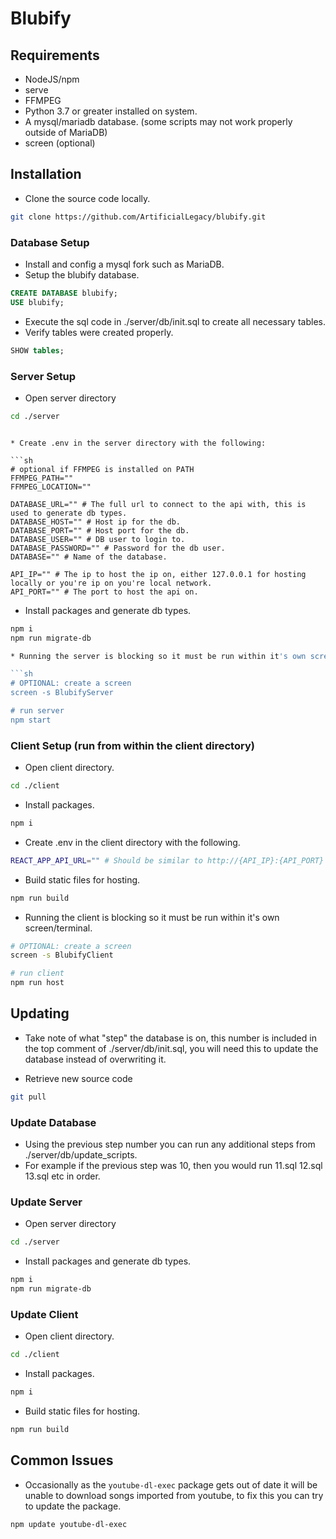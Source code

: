# Blubify

## Requirements

* NodeJS/npm
* serve
* FFMPEG
* Python 3.7 or greater installed on system.
* A mysql/mariadb database. (some scripts may not work properly outside of MariaDB)
* screen (optional)

## Installation

* Clone the source code locally.

```sh
git clone https://github.com/ArtificialLegacy/blubify.git
```

### Database Setup

* Install and config a mysql fork such as MariaDB.
* Setup the blubify database.

```sql
CREATE DATABASE blubify;
USE blubify;
```

* Execute the sql code in ./server/db/init.sql to create all necessary tables.
* Verify tables were created properly.

```sql
SHOW tables;
```

### Server Setup

* Open server directory

```sh
cd ./server
```

```

* Create .env in the server directory with the following:

```sh
# optional if FFMPEG is installed on PATH
FFMPEG_PATH=""
FFMPEG_LOCATION=""

DATABASE_URL="" # The full url to connect to the api with, this is used to generate db types.
DATABASE_HOST="" # Host ip for the db.
DATABASE_PORT="" # Host port for the db.
DATABASE_USER="" # DB user to login to.
DATABASE_PASSWORD="" # Password for the db user.
DATABASE="" # Name of the database.

API_IP="" # The ip to host the ip on, either 127.0.0.1 for hosting locally or you're ip on you're local network.
API_PORT="" # The port to host the api on.
```

* Install packages and generate db types.

```sh
npm i
npm run migrate-db

* Running the server is blocking so it must be run within it's own screen/terminal

```sh
# OPTIONAL: create a screen
screen -s BlubifyServer

# run server
npm start
```

### Client Setup (run from within the client directory)

* Open client directory.

```sh
cd ./client
```

* Install packages.

```sh
npm i
```

* Create .env in the client directory with the following.

```sh
REACT_APP_API_URL="" # Should be similar to http://{API_IP}:{API_PORT}
```

* Build static files for hosting.

```sh
npm run build
```

* Running the client is blocking so it must be run within it's own screen/terminal.

```sh
# OPTIONAL: create a screen
screen -s BlubifyClient

# run client
npm run host
```

## Updating

* Take note of what "step" the database is on, this number is included in the top comment of ./server/db/init.sql, you will need this to update the database instead of overwriting it.

* Retrieve new source code

```sh
git pull
```

### Update Database

* Using the previous step number you can run any additional steps from ./server/db/update_scripts.
* For example if the previous step was 10, then you would run 11.sql 12.sql 13.sql etc in order.

### Update Server

* Open server directory

```sh
cd ./server
```

* Install packages and generate db types.

```sh
npm i
npm run migrate-db
```

### Update Client

* Open client directory.

```sh
cd ./client
```

* Install packages.

```sh
npm i
```

* Build static files for hosting.

```sh
npm run build
```

## Common Issues

* Occasionally as the `youtube-dl-exec` package gets out of date it will be unable to download songs imported from youtube, to fix this you can try to update the package.

```sh
npm update youtube-dl-exec
```
